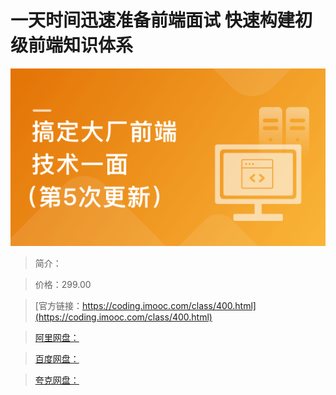 # 一天时间迅速准备前端面试 快速构建初级前端知识体系

![img](../../assets/6164020a0902065805400304.png)

> 简介：

> 价格：299.00

> [官方链接：https://coding.imooc.com/class/400.html](https://coding.imooc.com/class/400.html)

> [阿里网盘：]()

> [百度网盘：]()

> [夸克网盘：]()
